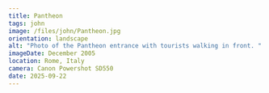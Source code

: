 ```yaml
---
title: Pantheon
tags: john
image: /files/john/Pantheon.jpg
orientation: landscape
alt: "Photo of the Pantheon entrance with tourists walking in front. "
imageDate: December 2005
location: Rome, Italy
camera: Canon Powershot SD550
date: 2025-09-22
---
```

